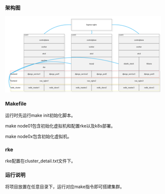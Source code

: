 ### 架构图

![structure](image/structure.png)

### Makefile

运行时先运行make init初始化脚本。

make node01包含初始化虚拟机和配置rke以及k8s部署。

make node0x包含初始化虚拟机。

### rke

rke配置在cluster_detail.txt文件下。

### 运行说明

将项目放置在任意目录下，运行对应make指令即可搭建集群。
